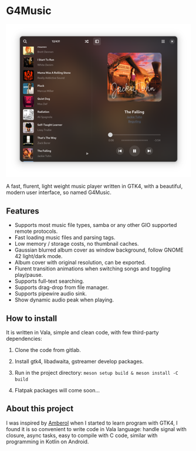 # G4Music

![Screen shot](./shots/the-falling.png)

A fast, flurent, light weight music player written in GTK4, with a beautiful, modern user interface, so named G4Music.

## Features
- Supports most music file types,  samba or any other GIO supported remote protocols.
- Fast loading music files and parsing tags.
- Low memory / storage costs, no thumbnail caches.
- Gaussian blurred album cover as window background, follow GNOME 42 light/dark mode.
- Album cover with original resolution, can be exported.
- Flurent transition animations when switching songs and toggling play/pause.
- Supports full-text searching.
- Supports drag-drop from file manager.
- Supports pipewire audio sink.
- Show dynamic audio peak when playing.

## How to install 
It is written in Vala, simple and clean code, with few third-party dependencies:

1. Clone the code from gitlab.

2. Install gtk4, libadwaita, gstreamer develop packages.

3. Run in the project directory: `meson setup build & meson install -C build`

4. Flatpak packages will come soon...

## About this project
I was inspired by [Amberol](https://gitlab.gnome.org/World/amberol) when I started to learn program with GTK4, I found it is so convenient to write code in Vala language: handle signal with closure, async tasks, easy to compile with C code, similar with programming in Kotlin on Android.
